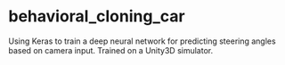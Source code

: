 # behavioral_cloning_car
Using Keras to train a deep neural network for predicting steering angles based on camera input. Trained on a Unity3D simulator.
